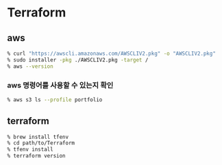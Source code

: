# Terraform

## aws
```sh
% curl "https://awscli.amazonaws.com/AWSCLIV2.pkg" -o "AWSCLIV2.pkg"
% sudo installer -pkg ./AWSCLIV2.pkg -target /
% aws --version
```

### aws 명령어를 사용할 수 있는지 확인
```sh
% aws s3 ls --profile portfolio
```

## terraform
```sh
% brew install tfenv
% cd path/to/Terraform
% tfenv install
% terraform version
```


